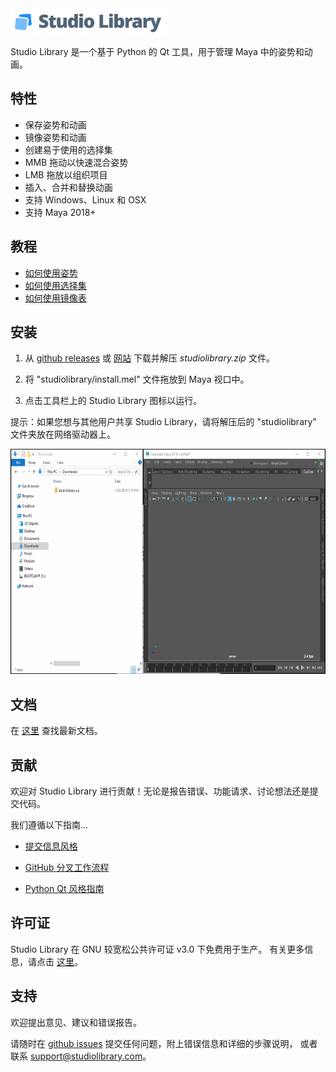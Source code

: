 


<img src="./src/studiolibrary/resource/icons/header.png" width="252" height="42"/>

Studio Library 是一个基于 Python 的 Qt 工具，用于管理 Maya 中的姿势和动画。

## 特性 

* 保存姿势和动画
* 镜像姿势和动画
* 创建易于使用的选择集
* MMB 拖动以快速混合姿势
* LMB 拖放以组织项目
* 插入、合并和替换动画
* 支持 Windows、Linux 和 OSX
* 支持 Maya 2018+

## 教程

* [如何使用姿势](https://www.youtube.com/watch?v=lpaWrT7VXfM)
* [如何使用选择集](https://www.youtube.com/watch?v=xejWubal_j8)
* [如何使用镜像表](https://www.youtube.com/watch?v=kCv0XleJfjU&t=3s)

## 安装

1. 从 [github releases](https://github.com/krathjen/studiolibrary/releases) 或 [网站](http://www.studiolibrary.com/download) 下载并解压 *studiolibrary.zip* 文件。


2. 将 "studiolibrary/install.mel" 文件拖放到 Maya 视口中。

3. 点击工具栏上的 Studio Library 图标以运行。


提示：如果您想与其他用户共享 Studio Library，请将解压后的 "studiolibrary" 文件夹放在网络驱动器上。



<img src="install.gif" width="640" height="360"/>



## 文档


在 [这里](DOCS.md) 查找最新文档。



## 贡献


欢迎对 Studio Library 进行贡献！无论是报告错误、功能请求、讨论想法还是提交代码。

我们遵循以下指南...

* [提交信息风格](https://github.com/erlang/otp/wiki/Writing-good-commit-messages)

* [GitHub 分叉工作流程](https://gist.github.com/Chaser324/ce0505fbed06b947d962)

* [Python Qt 风格指南](http://bitesofcode.blogspot.co.uk/2011/10/pyqt-coding-style-guidelines.html)


## 许可证


Studio Library 在 GNU 较宽松公共许可证 v3.0 下免费用于生产。
有关更多信息，请点击 [这里](LICENSE.md)。


## 支持


欢迎提出意见、建议和错误报告。


请随时在 [github issues](https://github.com/krathjen/studiolibrary/issues/new) 
提交任何问题，附上错误信息和详细的步骤说明，
或者联系 [support@studiolibrary.com](support@studiolibrary.com)。
